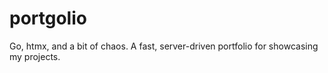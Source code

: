 # portgolio
Go, htmx, and a bit of chaos. A fast, server-driven portfolio for showcasing my projects.
